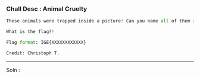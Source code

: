 ### Chall Desc : Animal Cruelty

```py
These animals were trapped inside a picture! Can you name all of them in order to help them out?

What is the flag?!

Flag format: IGE{XXXXXXXXXXXX}

Credit: Christoph T.
```

---

Soln :

